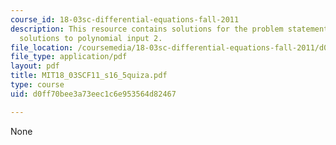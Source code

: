 ```yaml
---
course_id: 18-03sc-differential-equations-fall-2011
description: This resource contains solutions for the problem statements related to
  solutions to polynomial input 2.
file_location: /coursemedia/18-03sc-differential-equations-fall-2011/d0ff70bee3a73eec1c6e953564d82467_MIT18_03SCF11_s16_5quiza.pdf
file_type: application/pdf
layout: pdf
title: MIT18_03SCF11_s16_5quiza.pdf
type: course
uid: d0ff70bee3a73eec1c6e953564d82467

---
```

None